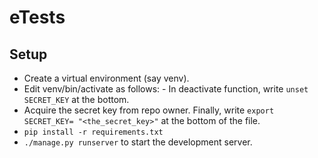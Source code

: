 # eTests

## Setup

- Create a virtual environment (say venv).
- Edit venv/bin/activate as follows: - In deactivate function, write `unset SECRET_KEY` at the bottom.
- Acquire the secret key from repo owner. Finally, write `export SECRET_KEY= "<the_secret_key>"` at the bottom of the file.
- `pip install -r requirements.txt`
- `./manage.py runserver` to start the development server.
